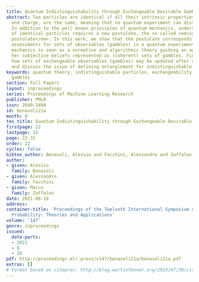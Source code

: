 ```yaml
---
title: Quantum Indistinguishability through Exchangeable Desirable Gambles
abstract: Two particles are identical if all their intrinsic properties, such as spin
  and charge, are the same, meaning that no quantum experiment can distinguish them.
  In addition to the well known principles of quantum mechanics, understanding systems
  of identical particles requires a new postulate, the so called <em>symmetrization
  postulate</em>. In this work, we show that the postulate corresponds to exchangeability
  assessments for sets of observables (gambles) in a quantum experiment, when quantum
  mechanics is seen as a normative and algorithmic theory guiding an agent to assess
  her subjective beliefs represented as (coherent) sets of gambles. Finally, we show
  how sets of exchangeable observables (gambles) may be updated after a measurement
  and discuss the issue of defining entanglement for indistinguishable particle systems.
keywords: quantum theory, indistinguishable particles, exchangeability, desirable
  gambles
section: Full Papers
layout: inproceedings
series: Proceedings of Machine Learning Research
publisher: PMLR
issn: 2640-3498
id: benavoli21a
month: 0
tex_title: Quantum Indistinguishability through Exchangeable Desirable Gambles
firstpage: 22
lastpage: 31
page: 22-31
order: 22
cycles: false
bibtex_author: Benavoli, Alessio and Facchini, Alessandro and Zaffalon, Marco
author:
- given: Alessio
  family: Benavoli
- given: Alessandro
  family: Facchini
- given: Marco
  family: Zaffalon
date: 2021-08-18
address:
container-title: 'Proceedings of the Twelveth International Symposium on Imprecise
  Probability: Theories and Applications'
volume: '147'
genre: inproceedings
issued:
  date-parts:
  - 2021
  - 8
  - 18
pdf: http://proceedings.mlr.press/v147/benavoli21a/benavoli21a.pdf
extras: []
# Format based on citeproc: http://blog.martinfenner.org/2013/07/30/citeproc-yaml-for-bibliographies/
---
```


